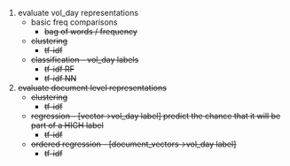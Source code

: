 1. evaluate vol_day representations
    - basic freq comparisons
        - <s> bag of words / frequency
    - clustering
        - <s> tf-idf
    - classification - vol_day labels
        - <s> tf-idf RF
        - tf-idf NN
2. evaluate document level representations
    - clustering
        - <s> tf-idf
    - regression - [vector->vol_day label] predict the chance that it will be part of a HIGH label
        - tf-idf
    - ordered regression - [document_vectors->vol_day label]
        - tf-idf
